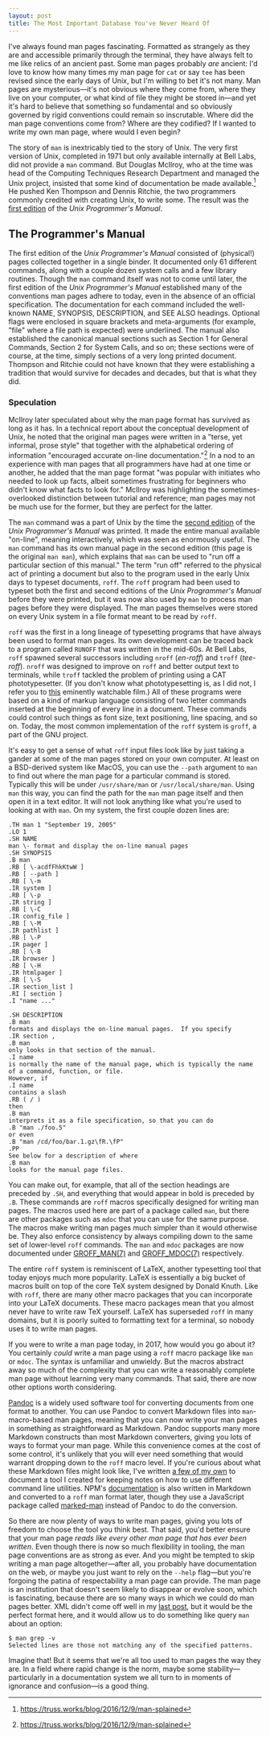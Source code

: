 ```yaml
---
layout: post
title: The Most Important Database You've Never Heard Of
---
```

I've always found man pages fascinating. Formatted as strangely as they are and
accessible primarily through the terminal, they have always felt to me like
relics of an ancient past. Some man pages probably _are_ ancient: I'd love to
know how many times my man page for `cat` or say `tee` has been revised since
the early days of Unix, but I'm willing to bet it's not many. Man pages are
mysterious—it's not obvious where they come from, where they live on your
computer, or what kind of file they might be stored in—and yet it's hard to
believe that something so fundamental and so obviously governed by rigid
conventions could remain so inscrutable. Where did the man page conventions
come from? Where are they codified? If I wanted to write my own man page, where
would I even begin?

The story of `man` is inextricably tied to the story of Unix. The very first
version of Unix, completed in 1971 but only available internally at Bell Labs,
did not provide a `man` command. But Douglas McIlroy, who at the time was head
of the Computing Techniques Research Department and managed the Unix project,
insisted that some kind of documentation be made available.[^n] He pushed Ken
Thompson and Dennis Ritchie, the two programmers commonly credited with
creating Unix, to write some. The result was the [first
edition](https://www.bell-labs.com/usr/dmr/www/1stEdman.html) of the _Unix
Programmer's Manual_.

## The Programmer's Manual
The first edition of the _Unix Programmer's Manual_ consisted of (physical!)
pages collected together in a single binder. It documented only 61 different
commands, along with a couple dozen system calls and a few library routines.
Though the `man` command itself was not to come until later, the first edition
of the _Unix Programmer's Manual_ established many of the conventions man pages
adhere to today, even in the absence of an official specification. The
documentation for each command included the well-known NAME, SYNOPSIS,
DESCRIPTION, and SEE ALSO headings. Optional flags were enclosed in square
brackets and meta-arguments (for example, "file" where a file path is expected)
were underlined. The manual also established the canonical manual sections such
as Section 1 for General Commands, Section 2 for System Calls, and so on; these
sections were of course, at the time, simply sections of a very long printed
document. Thompson and Ritchie could not have known that they were establishing
a tradition that would survive for decades and decades, but that is what they
did.

### Speculation
McIlroy later speculated about why the man page format has survived as long as
it has. In a technical report about the conceptual development of Unix, he
noted that the original man pages were written in a "terse, yet informal, prose
style" that together with the alphabetical ordering of information "encouraged
accurate on-line documentation."[^n] In a nod to an experience with man pages
that all programmers have had at one time or another, he added that the man
page format "was popular with initiates who needed to look up facts, albeit
sometimes frustrating for beginners who didn't know what facts to look for."
McIlroy was highlighting the sometimes-overlooked distinction between tutorial
and reference; man pages may not be much use for the former, but they are
perfect for the latter.

The `man` command was a part of Unix by the time the [second
edition](http://bitsavers.informatik.uni-stuttgart.de/pdf/att/unix/2nd_Edition/UNIX_Programmers_Manual_2ed_Jun72.pdf)
of the _Unix Programmer's Manual_ was printed. It made the entire manual
available "on-line", meaning interactively, which was seen as enormously
useful. The `man` command has its own manual page in the second edition (this
page is the original `man man`), which explains that `man` can be used to "run
off a particular section of this manual." The term "run off" referred to the
physical act of printing a document but also to the program used in the early
Unix days to typeset documents, `roff`. The `roff` program had been used to
typeset both the first and second editions of the _Unix Programmer's Manual_
before they were printed, but it was now also used by `man` to process man
pages before they were displayed. The man pages themselves were stored on every
Unix system in a file format meant to be read by `roff`.

`roff` was the first in a long lineage of typesetting programs that have always
been used to format man pages. Its own development can be traced back to a
program called `RUNOFF` that was written in the mid-60s. At Bell Labs, `roff`
spawned several successors including `nroff` (_en-roff_) and `troff`
(_tee-roff_). `nroff` was designed to improve on `roff` and better output text
to terminals, while `troff` tackled the problem of printing using a CAT
phototypesetter. (If you don't know what phototypesetting is, as I did not, I
refer you to [this](https://vimeo.com/127605644) eminently watchable film.) All
of these programs were based on a kind of markup language consisting of two
letter commands inserted at the beginning of every line in a document. These
commands could control such things as font size, text positioning, line
spacing, and so on. Today, the most common implementation of the `roff` system
is `groff`, a part of the GNU project.

It's easy to get a sense of what `roff` input files look like by just taking a
gander at some of the man pages stored on your own computer. At least on a
BSD-derived system like MacOS, you can use the `--path` argument to `man` to
find out where the man page for a particular command is stored. Typically this
will be under `/usr/share/man` or `/usr/local/share/man`. Using `man` this way,
you can find the path for the `man` man page itself and then open it in a text
editor. It will not look anything like what you're used to looking at with
`man`. On my system, the first couple dozen lines are:

```
.TH man 1 "September 19, 2005"
.LO 1
.SH NAME
man \- format and display the on-line manual pages
.SH SYNOPSIS
.B man
.RB [ \-acdfFhkKtwW ]
.RB [ --path ]
.RB [ \-m
.IR system ]
.RB [ \-p
.IR string ]
.RB [ \-C
.IR config_file ]
.RB [ \-M
.IR pathlist ]
.RB [ \-P
.IR pager ]
.RB [ \-B
.IR browser ]
.RB [ \-H
.IR htmlpager ]
.RB [ \-S
.IR section_list ]
.RI [ section ]
.I "name ..."

.SH DESCRIPTION
.B man
formats and displays the on-line manual pages.  If you specify
.IR section ,
.B man
only looks in that section of the manual.
.I name
is normally the name of the manual page, which is typically the name
of a command, function, or file.
However, if
.I name
contains a slash
.RB ( / )
then
.B man
interprets it as a file specification, so that you can do
.B "man ./foo.5"
or even
.B "man /cd/foo/bar.1.gz\fR.\fP"
.PP
See below for a description of where
.B man
looks for the manual page files.
```

You can make out, for example, that all of the section headings are preceded by
`.SH`, and everything that would appear in bold is preceded by `.B`. These
commands are `roff` macros specifically designed for writing man pages. The
macros used here are part of a package called `man`, but there are other
packages such as `mdoc` that you can use for the same purpose. The macros make
writing man pages much simpler than it would otherwise be. They also enforce
consistency by always compiling down to the same set of lower-level `roff`
commands. The `man` and `mdoc` packages are now documented under
[GROFF\_MAN(7)](http://man7.org/linux/man-pages/man7/groff_man.7.html) and
[GROFF\_MDOC(7)](http://man7.org/linux/man-pages/man7/groff_mdoc.7.html)
respectively.

The entire `roff` system is reminiscent of LaTeX, another typesetting tool that
today enjoys much more popularity. LaTeX is essentially a big bucket of macros
built on top of the core TeX system designed by Donald Knuth. Like with `roff`,
there are many other macro packages that you can incorporate into your LaTeX
documents. These macro packages mean that you almost never have to write raw
TeX yourself. LaTeX has superseded `roff` in many domains, but it is poorly
suited to formatting text for a terminal, so nobody uses it to write man pages.

If you were to write a man page today, in 2017, how would you go about it? You
certainly _could_ write a man page using a `roff` macro package like `man` or
`mdoc`. The syntax is unfamiliar and unwieldy. But the macros abstract away so
much of the complexity that you can write a reasonably complete man page
without learning very many commands. That said, there are now other options
worth considering.

[Pandoc](http://pandoc.org/) is a widely used software tool for converting
documents from one format to another. You can use Pandoc to convert Markdown
files into `man`-macro-based man pages, meaning that you can now write your man
pages in something as straightforward as Markdown. Pandoc supports many more
Markdown constructs than most Markdown converters, giving you lots of ways to
format your man page. While this convenience comes at the cost of some control,
it's unlikely that you will ever need something that would warrant dropping
down to the `roff` macro level. If you're curious about what these Markdown
files might look like, I've written [a few of my
own](https://github.com/sinclairtarget/um/tree/02365bd0c0a229efb936b3d6234294e512e8a218/doc)
to document a tool I created for keeping notes on how to use different command
line utilities. NPM's
[documentation](https://github.com/npm/npm/blob/20589f4b028d3e8a617800ac6289d27f39e548e8/doc/cli/npm.md)
is also written in Markdown and converted to a `roff` man format later, though
they use a JavaScript package called
[marked-man](https://www.npmjs.com/package/marked-man) instead of Pandoc to do
the conversion.

So there are now plenty of ways to write man pages, giving you lots of freedom
to choose the tool you think best. That said, you'd better ensure that your man
page _reads like every other man page that has ever been written_. Even though
there is now so much flexibility in tooling, the man page conventions are as
strong as ever. And you might be tempted to skip writing a man page
altogether—after all, you probably have documentation on the web, or maybe you
just want to rely on the `--help` flag—but you're forgoing the patina of
respectability a man page can provide. The man page is an institution that
doesn't seem likely to disappear or evolve soon, which is fascinating, because
there are so many ways in which we could do man pages better. XML didn't come
off well in my [last
post](http://blog.sinclairtarget.com/the-rise-and-rise-of-json/), but it would
be the perfect format here, and it would allow us to do something like query
`man` about an option:

```
$ man grep -v
Selected lines are those not matching any of the specified patterns.
```

Imagine that! But it seems that we're all too used to man pages the way they
are. In a field where rapid change is the norm, maybe some
stability—particularly in a documentation system we all turn to in moments of
ignorance and confusion—is a good thing.

[^n]: https://truss.works/blog/2016/12/9/man-splained

[^n]: http://www.cs.dartmouth.edu/~doug/reader.pdf
